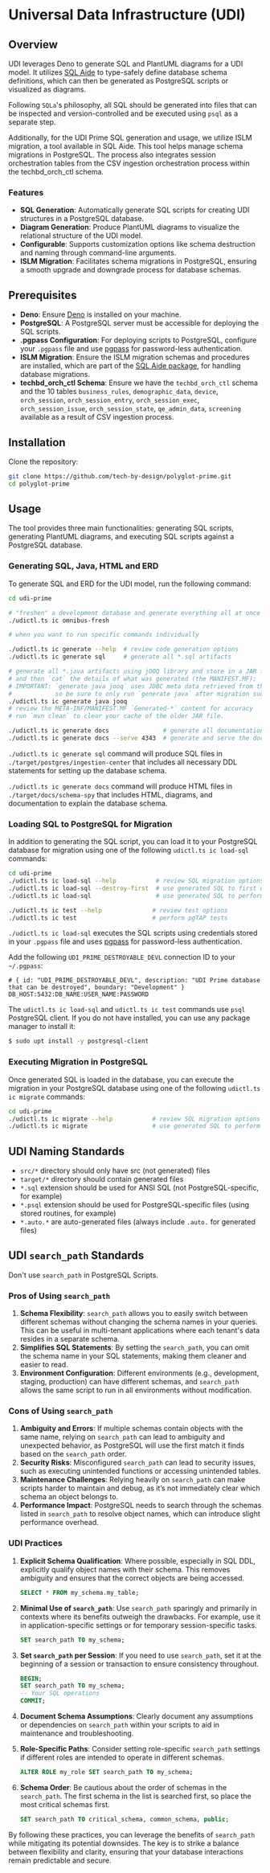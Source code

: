 # Universal Data Infrastructure (UDI)

## Overview

UDI leverages Deno to generate SQL and PlantUML diagrams for a UDI model. It
utilizes [SQL Aide](https://www.sql-aide.com/) to type-safely define database
schema definitions, which can then be generated as PostgreSQL scripts or
visualized as diagrams.

Following `SQLa`'s philosophy, all SQL should be generated into files that can
be inspected and version-controlled and be executed using `psql` as a separate
step.

Additionally, for the UDI Prime SQL generation and usage, we utilize ISLM migration, a tool available in SQL Aide. This tool helps manage schema migrations in PostgreSQL. The process also integrates session orchestration tables from the CSV ingestion orchestration process within the techbd_orch_ctl schema.

### Features

- **SQL Generation**: Automatically generate SQL scripts for creating UDI
  structures in a PostgreSQL database.
- **Diagram Generation**: Produce PlantUML diagrams to visualize the relational
  structure of the UDI model.
- **Configurable**: Supports customization options like schema destruction and
  naming through command-line arguments.
- **ISLM Migration**: Facilitates schema migrations in PostgreSQL, ensuring a smooth upgrade and downgrade process for database schemas.  

## Prerequisites

- **Deno**: Ensure [Deno](https://deno.land/) is installed on your machine.
- **PostgreSQL**: A PostgreSQL server must be accessible for deploying the SQL
  scripts.
- **.pgpass Configuration**: For deploying scripts to PostgreSQL, configure your
  `.pgpass` file and use
  [pgpass](https://github.com/netspective-labs/sql-aide/tree/main/lib/postgres/pgpass)
  for password-less authentication.
- **ISLM Migration**: Ensure the ISLM migration schemas and procedures are installed, which are part of the [SQL Aide package](https://github.com/netspective-labs/sql-aide/tree/main/lib/postgres/islm), for handling database migrations.  
- **techbd_orch_ctl Schema**: Ensure we have the `techbd_orch_ctl` schema and the 10 tables `business_rules`, `demographic_data`, `device`, `orch_session`, `orch_session_entry`, `orch_session_exec`, `orch_session_issue`, `orch_session_state`, `qe_admin_data`, `screening` available as a result of CSV ingestion process. 

## Installation

Clone the repository:

```bash
git clone https://github.com/tech-by-design/polyglot-prime.git
cd polyglot-prime
```

## Usage

The tool provides three main functionalities: generating SQL scripts, generating
PlantUML diagrams, and executing SQL scripts against a PostgreSQL database.

### Generating SQL, Java, HTML and ERD

To generate SQL and ERD for the UDI model, run the following command:

```bash
cd udi-prime

# "freshen" a development database and generate everything all at once
./udictl.ts ic omnibus-fresh

# when you want to run specific commands individually

./udictl.ts ic generate --help  # review code generation options
./udictl.ts ic generate sql     # generate all *.sql artifacts

# generate all *.java artifacts using jOOQ library and store in a JAR file
# and then `cat` the details of what was generated (the MANIFEST.MF);
# IMPORTANT: `generate java jooq` uses JDBC meta data retrieved from the DB
#            so be sure to only run `generate java` after migration succeeds.
./udictl.ts ic generate java jooq 
# review the META-INF/MANIFEST.MF `Generated-*` content for accuracy
# run `mvn clean` to clear your cache of the older JAR file.

./udictl.ts ic generate docs               # generate all documentation (e.g. SchemaSpye) artifacts
./udictl.ts ic generate docs --serve 4343  # generate and serve the documents at localhost:4343
```

`./udictl.ts ic generate sql` command will produce SQL files in
`./target/postgres/ingestion-center` that includes all necessary DDL
statements for setting up the database schema.

`./udictl.ts ic generate docs` command will produce HTML files in
`./target/docs/schema-spy` that includes HTML, diagrams, and documentation to
explain the database schema.

### Loading SQL to PostgreSQL for Migration

In addition to generating the SQL script, you can load it to your PostgreSQL 
database for migration using one of the following `udictl.ts ic load-sql` commands:

```bash
cd udi-prime
./udictl.ts ic load-sql --help           # review SQL migration options
./udictl.ts ic load-sql --destroy-first  # use generated SQL to first destroy all SQL objects in and then perform migrations
./udictl.ts ic load-sql                  # use generated SQL to perform migrations without destroying existing objects

./udictl.ts ic test --help              # review test options
./udictl.ts ic test                     # perform pgTAP tests
```

`./udictl.ts ic load-sql` executes the SQL scripts using credentials stored in
your `.pgpass` file and uses
[pgpass](https://github.com/netspective-labs/sql-aide/tree/main/lib/postgres/pgpass)
for password-less authentication.

Add the following `UDI_PRIME_DESTROYABLE_DEVL` connection ID to your
`~/.pgpass`:

```
# { id: "UDI_PRIME_DESTROYABLE_DEVL", description: "UDI Prime database that can be destroyed", boundary: "Development" } 
DB_HOST:5432:DB_NAME:USER_NAME:PASSWORD
```

The `udictl.ts ic load-sql` and `udictl.ts ic test` commands use `psql`
PostgreSQL client. If you do not have installed, you can use any package manager
to install it:

```bash
$ sudo upt install -y postgresql-client
```

### Executing Migration in PostgreSQL

Once generated SQL is loaded in the database, you can execute the migration in your PostgreSQL
database using one of the following `udictl.ts ic migrate` commands:

```bash
cd udi-prime
./udictl.ts ic migrate --help           # review SQL migration options
./udictl.ts ic migrate                  # use generated SQL to perform migrations without destroying existing objects

```

## UDI Naming Standards

- `src/*` directory should only have src (not generated) files
- `target/*` directory should contain generated files
- `*.sql` extension should be used for ANSI SQL (not PostgreSQL-specific, for
  example)
- `*.psql` extension should be used for PostgreSQL-specific files (using stored
  routines, for example)
- `*.auto.*` are auto-generated files (always include `.auto.` for generated
  files)

## UDI `search_path` Standards

Don't use `search_path` in PostgreSQL Scripts.

### Pros of Using `search_path`

1. **Schema Flexibility**: `search_path` allows you to easily switch between
   different schemas without changing the schema names in your queries. This can
   be useful in multi-tenant applications where each tenant's data resides in a
   separate schema.
2. **Simplifies SQL Statements**: By setting the `search_path`, you can omit the
   schema name in your SQL statements, making them cleaner and easier to read.
3. **Environment Configuration**: Different environments (e.g., development,
   staging, production) can have different schemas, and `search_path` allows the
   same script to run in all environments without modification.

### Cons of Using `search_path`

1. **Ambiguity and Errors**: If multiple schemas contain objects with the same
   name, relying on `search_path` can lead to ambiguity and unexpected behavior,
   as PostgreSQL will use the first match it finds based on the `search_path`
   order.
2. **Security Risks**: Misconfigured `search_path` can lead to security issues,
   such as executing unintended functions or accessing unintended tables.
3. **Maintenance Challenges**: Relying heavily on `search_path` can make scripts
   harder to maintain and debug, as it’s not immediately clear which schema an
   object belongs to.
4. **Performance Impact**: PostgreSQL needs to search through the schemas listed
   in `search_path` to resolve object names, which can introduce slight
   performance overhead.

### UDI Practices

1. **Explicit Schema Qualification**: Where possible, especially in SQL DDL,
   explicitly qualify object names with their schema. This removes ambiguity and
   ensures that the correct objects are being accessed.
   ```sql
   SELECT * FROM my_schema.my_table;
   ```

2. **Minimal Use of `search_path`**: Use `search_path` sparingly and primarily
   in contexts where its benefits outweigh the drawbacks. For example, use it in
   application-specific settings or for temporary session-specific tasks.
   ```sql
   SET search_path TO my_schema;
   ```

3. **Set `search_path` per Session**: If you need to use `search_path`, set it
   at the beginning of a session or transaction to ensure consistency
   throughout.
   ```sql
   BEGIN;
   SET search_path TO my_schema;
   -- Your SQL operations
   COMMIT;
   ```

4. **Document Schema Assumptions**: Clearly document any assumptions or
   dependencies on `search_path` within your scripts to aid in maintenance and
   troubleshooting.

5. **Role-Specific Paths**: Consider setting role-specific `search_path`
   settings if different roles are intended to operate in different schemas.
   ```sql
   ALTER ROLE my_role SET search_path TO my_schema;
   ```

6. **Schema Order**: Be cautious about the order of schemas in the
   `search_path`. The first schema in the list is searched first, so place the
   most critical schemas first.
   ```sql
   SET search_path TO critical_schema, common_schema, public;
   ```

By following these practices, you can leverage the benefits of `search_path`
while mitigating its potential downsides. The key is to strike a balance between
flexibility and clarity, ensuring that your database interactions remain
predictable and secure.
